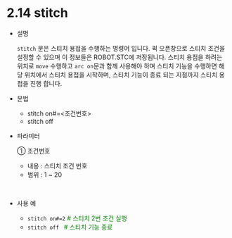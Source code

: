 ﻿# 2.14 stitch

- 설명 
    
    ```stitch``` 문은 스티치 용접을 수행하는 명령어 입니다. 퀵 오픈창으로 스티치 조건을 설정할 수 있으며 이 정보들은 ROBOT.STC에 저장됩니다. 스티치 용접을 하려는 위치로 ```move``` 수행하고 ```arc on```문과 함께 사용해야 하며 스티치 기능을 수행하면 해당 위치에서 스티치 용접을 시작하며,  스티치 기능이 종료 되는 지점까지 스티치 용접을 진행 합니다.


- 문법
  
    - stitch on#=<조건번호>
    - stitch off

- 파라미터
  
   ① 조건번호
     - 내용 : 스티치 조건 번호 
     - 범위 : 1 ~ 20
   
</br>  

- 사용 예
  
   - ```stitch on#=2```  <span style="color: green">#  스티치 2번 조건 실행</span>
   - ```stitch off ```   <span style="color: green">#  스티치 기능 종료</span>

